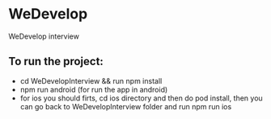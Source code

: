 # WeDevelop
WeDevelop interview

## To run the project:
  - cd WeDevelopInterview && run npm install
  - npm run android (for run the app in android)
  - for ios you should firts, cd ios directory and then do pod install, then you can go back to WeDevelopInterview folder and run npm run ios
